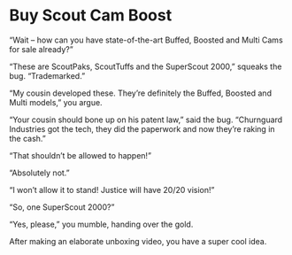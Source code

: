 # Buy Scout Cam Boost

“Wait – how can you have state-of-the-art Buffed, Boosted and Multi Cams for sale already?”

“These are ScoutPaks, ScoutTuffs and the SuperScout 2000,” squeaks the bug. “Trademarked.”

“My cousin developed these. They’re definitely the Buffed, Boosted and Multi models,” you argue.

“Your cousin should bone up on his patent law,” said the bug. “Churnguard Industries got the tech, they did the paperwork and now they’re raking in the cash.”

“That shouldn’t be allowed to happen!”

“Absolutely not.”

“I won’t allow it to stand! Justice will have 20/20 vision!”

“So, one SuperScout 2000?”

“Yes, please,” you mumble, handing over the gold.

After making an elaborate unboxing video, you have a super cool idea.

